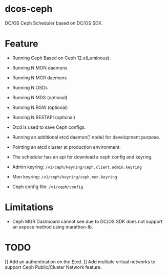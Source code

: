 dcos-ceph
=========

DC/OS Ceph Scheduler based on DC/OS SDK.

# Feature

* Running Ceph Based on Ceph 12.x(Luminous).
 * Running N MON daemons
 * Running N MGR daemons
 * Running N OSDs
 * Running N MDS (optional)
 * Running N RGW (optional)
 * Running N RESTAPI (optional)
 
* Etcd is used to save Ceph configs.
 * Running an additional etcd daemon(1 node) for development purpose.
 * Pointing an etcd cluster at production environment.

* The scheduler has an api for download a ceph config and keyring.
 * Admin keyring: `/v1/ceph/keyring/ceph.client.admin.keyring`
 * Mon keyring: `/v1/ceph/keyring/ceph.mon.keyring`
 * Ceph config file: `/v1/ceph/config`

# Limitations

* Ceph MGR Dashboard cannot see due to DC/OS SDK does not support an expose method using marathon-lb.

# TODO
[] Add an authentication on the Etcd.
[] Add multiple virtual networks to support Ceph Public/Cluster Network feature.
